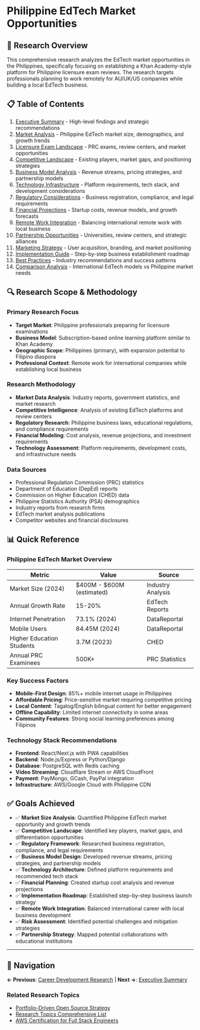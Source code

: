 # Philippine EdTech Market Opportunities

## 🎯 Research Overview

This comprehensive research analyzes the EdTech market opportunities in the Philippines, specifically focusing on establishing a Khan Academy-style platform for Philippine licensure exam reviews. The research targets professionals planning to work remotely for AU/UK/US companies while building a local EdTech business.

## 📋 Table of Contents

1. [Executive Summary](./executive-summary.md) - High-level findings and strategic recommendations
2. [Market Analysis](./market-analysis.md) - Philippine EdTech market size, demographics, and growth trends
3. [Licensure Exam Landscape](./licensure-exam-landscape.md) - PRC exams, review centers, and market opportunities
4. [Competitive Landscape](./competitive-landscape.md) - Existing players, market gaps, and positioning strategies
5. [Business Model Analysis](./business-model-analysis.md) - Revenue streams, pricing strategies, and partnership models
6. [Technology Infrastructure](./technology-infrastructure.md) - Platform requirements, tech stack, and development considerations
7. [Regulatory Considerations](./regulatory-considerations.md) - Business registration, compliance, and legal requirements
8. [Financial Projections](./financial-projections.md) - Startup costs, revenue models, and growth forecasts
9. [Remote Work Integration](./remote-work-integration.md) - Balancing international remote work with local business
10. [Partnership Opportunities](./partnership-opportunities.md) - Universities, review centers, and strategic alliances
11. [Marketing Strategy](./marketing-strategy.md) - User acquisition, branding, and market positioning
12. [Implementation Guide](./implementation-guide.md) - Step-by-step business establishment roadmap
13. [Best Practices](./best-practices.md) - Industry recommendations and success patterns
14. [Comparison Analysis](./comparison-analysis.md) - International EdTech models vs Philippine market needs

## 🔍 Research Scope & Methodology

### Primary Research Focus
- **Target Market**: Philippine professionals preparing for licensure examinations
- **Business Model**: Subscription-based online learning platform similar to Khan Academy
- **Geographic Scope**: Philippines (primary), with expansion potential to Filipino diaspora
- **Professional Context**: Remote work for international companies while establishing local business

### Research Methodology
- **Market Data Analysis**: Industry reports, government statistics, and market research
- **Competitive Intelligence**: Analysis of existing EdTech platforms and review centers
- **Regulatory Research**: Philippine business laws, educational regulations, and compliance requirements
- **Financial Modeling**: Cost analysis, revenue projections, and investment requirements
- **Technology Assessment**: Platform requirements, development costs, and infrastructure needs

### Data Sources
- Professional Regulation Commission (PRC) statistics
- Department of Education (DepEd) reports
- Commission on Higher Education (CHED) data
- Philippine Statistics Authority (PSA) demographics
- Industry reports from research firms
- EdTech market analysis publications
- Competitor websites and financial disclosures

## 📊 Quick Reference

### Philippine EdTech Market Overview
| Metric | Value | Source |
|--------|-------|--------|
| Market Size (2024) | $400M - $600M (estimated) | Industry Analysis |
| Annual Growth Rate | 15-20% | EdTech Reports |
| Internet Penetration | 73.1% (2024) | DataReportal |
| Mobile Users | 84.45M (2024) | DataReportal |
| Higher Education Students | 3.7M (2023) | CHED |
| Annual PRC Examinees | 500K+ | PRC Statistics |

### Key Success Factors
- **Mobile-First Design**: 85%+ mobile internet usage in Philippines
- **Affordable Pricing**: Price-sensitive market requiring competitive pricing
- **Local Content**: Tagalog/English bilingual content for better engagement
- **Offline Capability**: Limited internet connectivity in some areas
- **Community Features**: Strong social learning preferences among Filipinos

### Technology Stack Recommendations
- **Frontend**: React/Next.js with PWA capabilities
- **Backend**: Node.js/Express or Python/Django
- **Database**: PostgreSQL with Redis caching
- **Video Streaming**: Cloudflare Stream or AWS CloudFront
- **Payment**: PayMongo, GCash, PayPal integration
- **Infrastructure**: AWS/Google Cloud with Philippine CDN

## ✅ Goals Achieved

- ✅ **Market Size Analysis**: Quantified Philippine EdTech market opportunity and growth trends
- ✅ **Competitive Landscape**: Identified key players, market gaps, and differentiation opportunities
- ✅ **Regulatory Framework**: Researched business registration, compliance, and legal requirements
- ✅ **Business Model Design**: Developed revenue streams, pricing strategies, and partnership models
- ✅ **Technology Architecture**: Defined platform requirements and recommended tech stack
- ✅ **Financial Planning**: Created startup cost analysis and revenue projections
- ✅ **Implementation Roadmap**: Established step-by-step business launch strategy
- ✅ **Remote Work Integration**: Balanced international career with local business development
- ✅ **Risk Assessment**: Identified potential challenges and mitigation strategies
- ✅ **Partnership Strategy**: Mapped potential collaborations with educational institutions

---

## 🔗 Navigation

**← Previous**: [Career Development Research](../README.md) | **Next →**: [Executive Summary](./executive-summary.md)

### Related Research Topics
- [Portfolio-Driven Open Source Strategy](../portfolio-driven-open-source-strategy/README.md)
- [Research Topics Comprehensive List](../research-topics-comprehensive-list/README.md)
- [AWS Certification for Full Stack Engineers](../aws-certification-fullstack-devops/README.md)